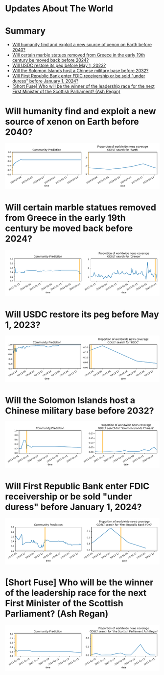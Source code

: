 
Updates About The World
=======================

Summary
=======

* [Will humanity find and exploit a new source of xenon on Earth before 2040?](#will-humanity-find-and-exploit-a-new-source-of-xenon-on-earth-before-2040)
* [Will certain marble statues removed from Greece in the early 19th century be moved back before 2024?](#will-certain-marble-statues-removed-from-greece-in-the-early-19th-century-be-moved-back-before-2024)
* [Will USDC restore its peg before May 1, 2023?](#will-usdc-restore-its-peg-before-may-1-2023)
* [Will the Solomon Islands host a Chinese military base before 2032?](#will-the-solomon-islands-host-a-chinese-military-base-before-2032)
* [Will First Republic Bank enter FDIC receivership or be sold "under duress" before January 1, 2024?](#will-first-republic-bank-enter-fdic-receivership-or-be-sold-under-duress-before-january-1-2024)
* [[Short Fuse] Who will be the winner of the leadership race for the next First Minister of the Scottish Parliament? (Ash Regan)](#short-fuse-who-will-be-the-winner-of-the-leadership-race-for-the-next-first-minister-of-the-scottish-parliament-ash-regan)

# Will humanity find and exploit a new source of xenon on Earth before 2040?


![Missing xenon found and used?](assets/01.png)
# Will certain marble statues removed from Greece in the early 19th century be moved back before 2024?


![Will certain statues go to Greece by 2024?](assets/05.png)
# Will USDC restore its peg before May 1, 2023?


![USDC peg restoration before May 2023?](assets/06.png)
# Will the Solomon Islands host a Chinese military base before 2032?


![Chinese Military Base in the Solomon Islands](assets/08.png)
# Will First Republic Bank enter FDIC receivership or be sold "under duress" before January 1, 2024?


![First Republic Bank collapse before 2024?](assets/09.png)
# [Short Fuse] Who will be the winner of the leadership race for the next First Minister of the Scottish Parliament? (Ash Regan)


![Ash Regan](assets/10.png)
